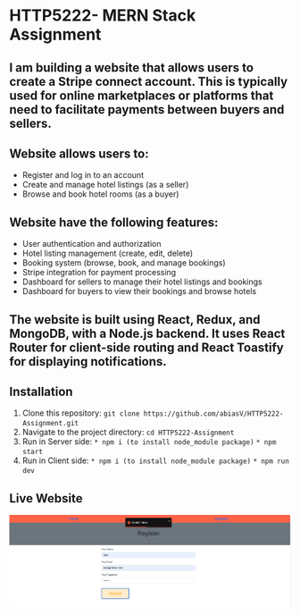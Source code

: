 # HTTP5222- MERN Stack Assignment

## I am building a website that allows users to create a Stripe connect account. This is typically used for online marketplaces or platforms that need to facilitate payments between buyers and sellers.

## Website allows users to:
  - Register and log in to an account
  - Create and manage hotel listings (as a seller)
  - Browse and book hotel rooms (as a buyer)
## Website have the following features:
   - User authentication and authorization
   - Hotel listing management (create, edit, delete)
   - Booking system (browse, book, and manage bookings)
   - Stripe integration for payment processing
   - Dashboard for sellers to manage their hotel listings and bookings
   - Dashboard for buyers to view their bookings and browse hotels

## The website is built using React, Redux, and MongoDB, with a Node.js backend. It uses React Router for client-side routing and React Toastify for displaying notifications.

## Installation
1. Clone this repository: ```git clone https://github.com/abiasV/HTTP5222-Assignment.git```
2. Navigate to the project directory: ```cd HTTP5222-Assignment```
3. Run in Server side: ```* npm i (to install node_module package)```
                       ```* npm start```
4. Run in Client side: ```* npm i (to install node_module package)```
                       ```* npm run dev```


## Live Website

![screenshot](_readme/Screenshot-1-2024-04-19.png)
